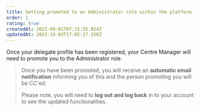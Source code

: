 ```yaml
---
title: Getting promoted to an Administrator role within the platform
order: 1
rating: true
createdAt: 2022-09-01T07:15:55.024Z
updatedAt: 2023-10-03T17:05:27.556Z
---
```

Once your delegate profile has been registered, your Centre Manager will need to promote you to the Administrator role.

> Once you have been promoted, you will receive an **automatic email notification** informing you of this and the person promoting you will be CC'ed. 
>
> Please note, you will need to **log out and log back** in to your account to see the updated functionalities.